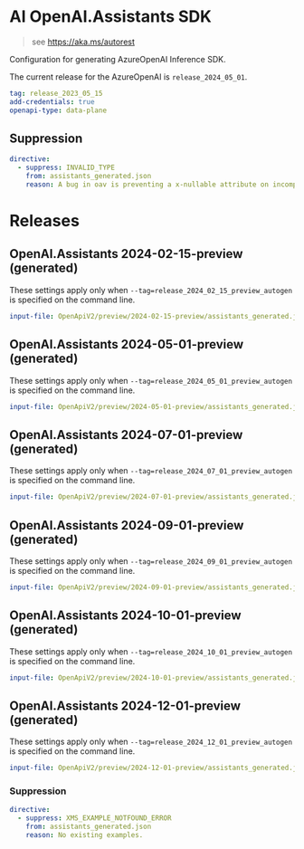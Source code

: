 # AI OpenAI.Assistants SDK

> see https://aka.ms/autorest

Configuration for generating AzureOpenAI Inference SDK.

The current release for the AzureOpenAI is `release_2024_05_01`.

``` yaml
tag: release_2023_05_15
add-credentials: true
openapi-type: data-plane
```

## Suppression

``` yaml
directive:
  - suppress: INVALID_TYPE
    from: assistants_generated.json
    reason: A bug in oav is preventing a x-nullable attribute on incomplete_details from being honored.
```

# Releases

## OpenAI.Assistants 2024-02-15-preview (generated)
These settings apply only when `--tag=release_2024_02_15_preview_autogen` is specified on the command line.

``` yaml $(tag) == 'release_2024_02_15_preview_autogen'
input-file: OpenApiV2/preview/2024-02-15-preview/assistants_generated.json
```

## OpenAI.Assistants 2024-05-01-preview (generated)
These settings apply only when `--tag=release_2024_05_01_preview_autogen` is specified on the command line.

``` yaml $(tag) == 'release_2024_05_01_preview_autogen'
input-file: OpenApiV2/preview/2024-05-01-preview/assistants_generated.json
```

## OpenAI.Assistants 2024-07-01-preview (generated)
These settings apply only when `--tag=release_2024_07_01_preview_autogen` is specified on the command line.

``` yaml $(tag) == 'release_2024_07_01_preview_autogen'
input-file: OpenApiV2/preview/2024-07-01-preview/assistants_generated.json
```

## OpenAI.Assistants 2024-09-01-preview (generated)
These settings apply only when `--tag=release_2024_09_01_preview_autogen` is specified on the command line.

``` yaml $(tag) == 'release_2024_09_01_preview_autogen'
input-file: OpenApiV2/preview/2024-09-01-preview/assistants_generated.json
```

## OpenAI.Assistants 2024-10-01-preview (generated)
These settings apply only when `--tag=release_2024_10_01_preview_autogen` is specified on the command line.

``` yaml $(tag) == 'release_2024_10_01_preview_autogen'
input-file: OpenApiV2/preview/2024-10-01-preview/assistants_generated.json
```

## OpenAI.Assistants 2024-12-01-preview (generated)
These settings apply only when `--tag=release_2024_12_01_preview_autogen` is specified on the command line.

``` yaml $(tag) == 'release_2024_12_01_preview_autogen'
input-file: OpenApiV2/preview/2024-12-01-preview/assistants_generated.json
```

### Suppression

``` yaml
directive:
  - suppress: XMS_EXAMPLE_NOTFOUND_ERROR
    from: assistants_generated.json
    reason: No existing examples.
```
